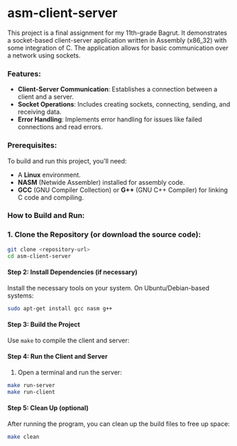 # asm-client-server

This project is a final assignment for my 11th-grade Bagrut. It demonstrates a socket-based client-server application written in Assembly (x86_32) with some integration of C. The application allows for basic communication over a network using sockets.

### Features:
- **Client-Server Communication**: Establishes a connection between a client and a server.
- **Socket Operations**: Includes creating sockets, connecting, sending, and receiving data.
- **Error Handling**: Implements error handling for issues like failed connections and read errors.

### Prerequisites:
To build and run this project, you'll need:
- A **Linux** environment.
- **NASM** (Netwide Assembler) installed for assembly code.
- **GCC** (GNU Compiler Collection) or **G++** (GNU C++ Compiler) for linking C code and compiling.
  
### How to Build and Run:

### 1. **Clone the Repository** (or download the source code):
   ```bash
   git clone <repository-url>
   cd asm-client-server
```

#### Step 2: Install Dependencies (if necessary)
Install the necessary tools on your system. On Ubuntu/Debian-based systems:
```bash
sudo apt-get install gcc nasm g++
```

#### Step 3: Build the Project
Use `make` to compile the client and server:


#### Step 4: Run the Client and Server
1. Open a terminal and run the server:
```bash
make run-server
make run-client
```


#### Step 5: Clean Up (optional)
After running the program, you can clean up the build files to free up space:
```bash
make clean
```
